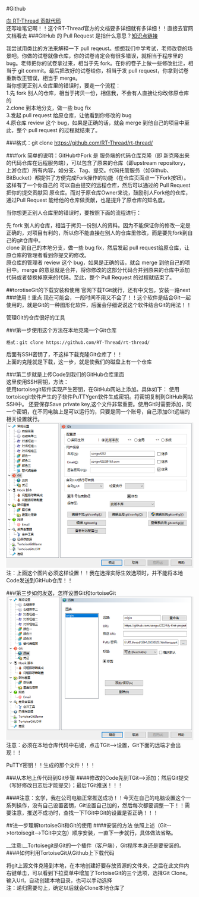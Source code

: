 #Github

[向 RT-Thread 贡献代码](https://www.rt-thread.org/document/site/#/rt-thread-version/rt-thread-standard/development-guide/github/github)  
还写啥笔记啊！！这个RT-Thread官方的文档要多详细就有多详细！！直接去官网文档看去
###GitHub 的 Pull Request 是指什么意思？[知识点链接](https://www.zhihu.com/question/21682976/answer/79489643)


我尝试用类比的方法来解释一下 pull reqeust。想想我们中学考试，老师改卷的场景吧。你做的试卷就像仓库，你的试卷肯定会有很多错误，就相当于程序里的 bug。老师把你的试卷拿过来，相当于先 fork。在你的卷子上做一些修改批注，相当于 git commit。最后把改好的试卷给你，相当于发 pull request，你拿到试卷重新改正错误，相当于 merge。  
当你想更正别人仓库里的错误时，要走一个流程：  
1.先 fork 别人的仓库，相当于拷贝一份，相信我，不会有人直接让你改修原仓库的  
2.clone 到本地分支，做一些 bug fix  
3.发起 pull request 给原仓库，让他看到你修改的 bug  
4.原仓库 review 这个 bug，如果是正确的话，就会 merge 到他自己的项目中至此，整个 pull request 的过程就结束了。

###格式：git clone https://github.com/RT-Thread/rt-thread/


###fork
简单的说明：GitHub中Fork 是 服务端的代码仓库克隆（即 新克隆出来的代码仓库在远程服务端），可以包含了原来的仓库（即upstream repository，上游仓库）所有内容，如分支、Tag、提交。代码托管服务（如Github、BitBucket）都提供了方便完成Fork操作的功能（在仓库页面点一下Fork按钮）。这样有了一个你自己的 可以自由提交的远程仓库，然后可以通过的 Pull Request 把你的提交贡献回 原仓库。而对于原仓库Owner来说，鼓励别人Fork他的仓库，通过Pull Request 能给他的仓库做贡献，也是提升了原仓库的知名度。  

当你想更正别人仓库里的错误时，要按照下面的流程进行：   

先 fork 别人的仓库，相当于拷贝一份别人的资料。因为不能保证你的修改一定是正确的，对项目有利的，所以你不能直接在别人的仓库里修改，而是要先fork到自己的git仓库中。  
clone 到自己的本地分支，做一些 bug fix，然后发起 pull request给原仓库，让原仓库的管理者看到你提交的修改。  
原仓库的管理者 review 这个 bug，如果是正确的话，就会 merge 到他自己的项目中。merge 的意思就是合并，将你修改的这部分代码合并到原来的仓库中添加代码或者替换掉原来的代码。至此，整个 Pull Request 的过程就结束了。

##torotiseGit的下载安装和使用
官网下载TGit就行，还有中文包，安装一路next
###使用！重点
现在可能会，一段时间不用又不会了！！这个软件是结合Git一起使用的，就是Git的一种图形化软件，后面会仔细说说这个软件结合Git的用法！！

管理Git的仓库很好的工具

###第一步使用这个方法在本地克隆一个Git仓库 
 
	格式：git clone https://github.com/RT-Thread/rt-thread/
后面有SSH密钥了，不这样下载克隆Git仓库了！！  
上面的克隆就是下载，这一步，就是使我们的磁盘上有一个仓库  

###第二步就是上传Code到我们的GitHub仓库里面  
这里使用SSH密钥，方法：  
使用tortoisegit软件实现产生密钥，在GitHub网站上添加。具体如下：
使用tortoisegit软件产生的子软件PuTTYgen软件生成密钥。将密钥复制到GitHub网站SSH中。
还要保存Save private key,这个文件非常重要。使用Git时需要添加，同一个密钥，在不同电脑上是可以运行的，只要是同一个账号，自己添加Git远端的相关设置就行。  
![](\Picture\tu1.png)
注：上面这个图片必须这样设置！！我在选择实际生效选项时，并不能将本地Code发送到GitHub仓库！！

###第三步如何发送，怎样设置Git和tortoiseGit
![](\Picture\tu2.png)
注意：必须在本地仓库代码中右键，点击TGit-->设置，Git下面的远端才会出现！！  

PuTTY密钥！！生成的那个文件！！！

###从本地上传代码到Git步骤
####修改的Code先到TGit-->添加；然后Git提交（写好修改日志后才能提交）；最后TGit推送！！！

####注意：玄学，我在公司电脑正常推送成功！！今天在自己的电脑设置这个一系列操作，没有自己设置密钥，Git设置自己加的，然后每次都要调整一下！！需要注意，推送不成功时，查找一下TGit中Git的设置是否正确！！！

##进一步理解tortoiseGit和Git的使用
####安装的方法
依照上述（Git-->tortoisegit-->TGit中文包）顺序安装，一直下一步就行，具体做法省略。

__注意:__Tortoisegit是Git的一个插件（客户端），Git程序本身还是要安装的。  
####如何利用TortoiseGit从Github上下载代码

将git上源文件克隆到本地，在本地创建好要存放资源的文件夹，之后在此文件内右键单击，可以看到下拉菜单中增加了TortoiseGit的三个选项，选择Git Clone。  
输入Url，自动创建本地目录，也可以手动选择  
注：递归需要勾上，确定以后就会Clone本地仓库了